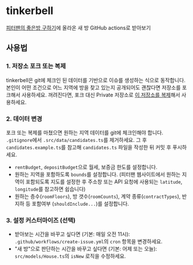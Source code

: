 # tinkerbell

[피터팬의 좋은방 구하기][peterpan]에 올라온 새 방 GitHub actions로 받아보기

## 사용법

### 1. 저장소 포크 또는 복제

tinkerbell은 git에 체크인 된 데이터를 기반으로 이슈를 생성하는 식으로 동작합니다.
본인이 어떤 조건으로 어느 지역에 방을 찾고 있는지 공개되어도 괜찮다면 저장소를 포크해서 사용하세요.
꺼려진다면, 포크 대신 Private 저장소로 [이 저장소를 복제][duplicate-repo]해서 사용하세요.

### 2. 데이터 변경

포크 또는 복제를 마쳤으면 원하는 지역 데이터를 git에 체크인해야 합니다.
`.gitignore`에서 `.src/data/candidates.ts`를 제거하세요.
그 후 `candidates.example.ts`를 참고해 `candidates.ts` 파일을 작성한 뒤 커밋 후 푸시하세요.

- `rentBudget`, `depositBudget`으로 월세, 보증금 한도를 설정합니다.
- 원하는 지역을 포함하도록 `bounds`를 설정합니다. (피터팬 웹사이트에서 원하는 지역이 포함되도록 지도를 설정한 후 주소창 또는 API 요청에 사용되는 `latitude`, `longitude`를 참고하면 쉽습니다)
- 원하는 층수(`roomFloors`), 방 갯수(`roomCounts`), 계약 종류(`contractTypes`), 반지하 등 포함여부 (`shouldInclude...`)를 설정합니다.

### 3. 설정 커스터마이즈 (선택)

- 받아보는 시간을 바꾸고 싶다면 (기본: 매일 오전 11시): `.github/workflows/create-issue.yml`의 `cron` 항목을 변경하세요.
- "새 방"으로 판단하는 시간을 바꾸고 싶다면 (기본: 어제 또는 오늘): `src/models/House.ts`의 `isNew` 로직을 수정하세요.

[peterpan]: https://www.peterpanz.com/
[duplicate-repo]: https://help.github.com/en/github/creating-cloning-and-archiving-repositories/duplicating-a-repository

